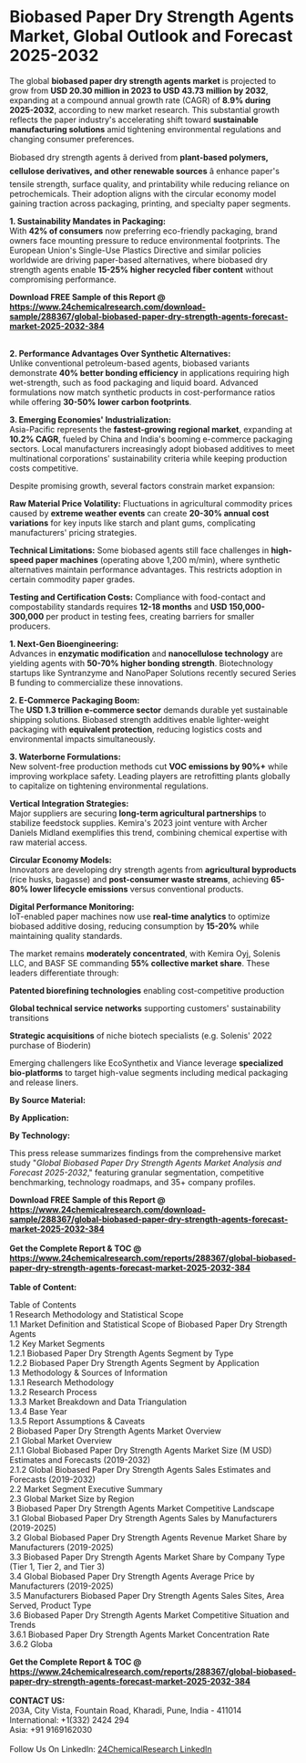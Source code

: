 <h1>Biobased Paper Dry Strength Agents Market, Global Outlook and Forecast 2025-2032</h1><p>The global <strong>biobased paper dry strength agents market</strong> is projected to grow from <strong>USD 20.30 million in 2023 to USD 43.73 million by 2032</strong>, expanding at a compound annual growth rate (CAGR) of <strong>8.9% during 2025-2032</strong>, according to new market research. This substantial growth reflects the paper industry's accelerating shift toward <strong>sustainable manufacturing solutions</strong> amid tightening environmental regulations and changing consumer preferences.</p><p>Biobased dry strength agents â derived from <strong>plant-based polymers, cellulose derivatives, and other renewable sources</strong> â enhance paper's tensile strength, surface quality, and printability while reducing reliance on petrochemicals. Their adoption aligns with the circular economy model gaining traction across packaging, printing, and specialty paper segments.</p><p><strong>1. Sustainability Mandates in Packaging:</strong><br>
With <strong>42% of consumers</strong> now preferring eco-friendly packaging, brand owners face mounting pressure to reduce environmental footprints. The European Union's Single-Use Plastics Directive and similar policies worldwide are driving paper-based alternatives, where biobased dry strength agents enable <strong>15-25% higher recycled fiber content</strong> without compromising performance.</p><div><b>Download FREE Sample of this Report @ 
            <a href="https://www.24chemicalresearch.com/download-sample/288367/global-biobased-paper-dry-strength-agents-forecast-market-2025-2032-384">
            https://www.24chemicalresearch.com/download-sample/288367/global-biobased-paper-dry-strength-agents-forecast-market-2025-2032-384</a></b></div><br><p><strong>2. Performance Advantages Over Synthetic Alternatives:</strong><br>
Unlike conventional petroleum-based agents, biobased variants demonstrate <strong>40% better bonding efficiency</strong> in applications requiring high wet-strength, such as food packaging and liquid board. Advanced formulations now match synthetic products in cost-performance ratios while offering <strong>30-50% lower carbon footprints</strong>. </p><p><strong>3. Emerging Economies' Industrialization:</strong><br>
Asia-Pacific represents the <strong>fastest-growing regional market</strong>, expanding at <strong>10.2% CAGR</strong>, fueled by China and India's booming e-commerce packaging sectors. Local manufacturers increasingly adopt biobased additives to meet multinational corporations' sustainability criteria while keeping production costs competitive.</p><p>Despite promising growth, several factors constrain market expansion:</p><p><strong>Raw Material Price Volatility:</strong> Fluctuations in agricultural commodity prices caused by <strong>extreme weather events</strong> can create <strong>20-30% annual cost variations</strong> for key inputs like starch and plant gums, complicating manufacturers' pricing strategies.</p><p><strong>Technical Limitations:</strong> Some biobased agents still face challenges in <strong>high-speed paper machines</strong> (operating above 1,200 m/min), where synthetic alternatives maintain performance advantages. This restricts adoption in certain commodity paper grades.</p><p><strong>Testing and Certification Costs:</strong> Compliance with food-contact and compostability standards requires <strong>12-18 months</strong> and <strong>USD 150,000-300,000</strong> per product in testing fees, creating barriers for smaller producers.</p><p><strong>1. Next-Gen Bioengineering:</strong><br>
Advances in <strong>enzymatic modification</strong> and <strong>nanocellulose technology</strong> are yielding agents with <strong>50-70% higher bonding strength</strong>. Biotechnology startups like Syntranzyme and NanoPaper Solutions recently secured Series B funding to commercialize these innovations.</p><p><strong>2. E-Commerce Packaging Boom:</strong><br>
The <strong>USD 1.3 trillion e-commerce sector</strong> demands durable yet sustainable shipping solutions. Biobased strength additives enable lighter-weight packaging with <strong>equivalent protection</strong>, reducing logistics costs and environmental impacts simultaneously.</p><p><strong>3. Waterborne Formulations:</strong><br>
New solvent-free production methods cut <strong>VOC emissions by 90%+</strong> while improving workplace safety. Leading players are retrofitting plants globally to capitalize on tightening environmental regulations.</p><p><strong>Vertical Integration Strategies:</strong><br>
	Major suppliers are securing <strong>long-term agricultural partnerships</strong> to stabilize feedstock supplies. Kemira's 2023 joint venture with Archer Daniels Midland exemplifies this trend, combining chemical expertise with raw material access.</p><p><strong>Circular Economy Models:</strong><br>
	Innovators are developing dry strength agents from <strong>agricultural byproducts</strong> (rice husks, bagasse) and <strong>post-consumer waste streams</strong>, achieving <strong>65-80% lower lifecycle emissions</strong> versus conventional products.</p><p>
	</p><p><strong>Digital Performance Monitoring:</strong><br>
	IoT-enabled paper machines now use <strong>real-time analytics</strong> to optimize biobased additive dosing, reducing consumption by <strong>15-20%</strong> while maintaining quality standards.</p><p>The market remains <strong>moderately concentrated</strong>, with Kemira Oyj, Solenis LLC, and BASF SE commanding <strong>55% collective market share</strong>. These leaders differentiate through:</p><p><strong>Patented biorefining technologies</strong> enabling cost-competitive production</p><p><strong>Global technical service networks</strong> supporting customers' sustainability transitions</p><p><strong>Strategic acquisitions</strong> of niche biotech specialists (e.g. Solenis' 2022 purchase of Bioderin)</p><p>Emerging challengers like EcoSynthetix and Viance leverage <strong>specialized bio-platforms</strong> to target high-value segments including medical packaging and release liners.</p><p><strong>By Source Material:</strong></p><p><strong>By Application:</strong></p><p><strong>By Technology:</strong></p><p>This press release summarizes findings from the comprehensive market study "<em>Global Biobased Paper Dry Strength Agents Market Analysis and Forecast 2025-2032</em>," featuring granular segmentation, competitive benchmarking, technology roadmaps, and 35+ company profiles.</p><div><b>Download FREE Sample of this Report @ 
            <a href="https://www.24chemicalresearch.com/download-sample/288367/global-biobased-paper-dry-strength-agents-forecast-market-2025-2032-384">
            https://www.24chemicalresearch.com/download-sample/288367/global-biobased-paper-dry-strength-agents-forecast-market-2025-2032-384</a></b></div><br><div><b>Get the Complete Report & TOC @ 
            <a href="https://www.24chemicalresearch.com/reports/288367/global-biobased-paper-dry-strength-agents-forecast-market-2025-2032-384">
            https://www.24chemicalresearch.com/reports/288367/global-biobased-paper-dry-strength-agents-forecast-market-2025-2032-384</a></b></div><br>
            <b>Table of Content:</b><p>Table of Contents<br />
1 Research Methodology and Statistical Scope<br />
1.1 Market Definition and Statistical Scope of Biobased Paper Dry Strength Agents<br />
1.2 Key Market Segments<br />
1.2.1 Biobased Paper Dry Strength Agents Segment by Type<br />
1.2.2 Biobased Paper Dry Strength Agents Segment by Application<br />
1.3 Methodology & Sources of Information<br />
1.3.1 Research Methodology<br />
1.3.2 Research Process<br />
1.3.3 Market Breakdown and Data Triangulation<br />
1.3.4 Base Year<br />
1.3.5 Report Assumptions & Caveats<br />
2 Biobased Paper Dry Strength Agents Market Overview<br />
2.1 Global Market Overview<br />
2.1.1 Global Biobased Paper Dry Strength Agents Market Size (M USD) Estimates and Forecasts (2019-2032)<br />
2.1.2 Global Biobased Paper Dry Strength Agents Sales Estimates and Forecasts (2019-2032)<br />
2.2 Market Segment Executive Summary<br />
2.3 Global Market Size by Region<br />
3 Biobased Paper Dry Strength Agents Market Competitive Landscape<br />
3.1 Global Biobased Paper Dry Strength Agents Sales by Manufacturers (2019-2025)<br />
3.2 Global Biobased Paper Dry Strength Agents Revenue Market Share by Manufacturers (2019-2025)<br />
3.3 Biobased Paper Dry Strength Agents Market Share by Company Type (Tier 1, Tier 2, and Tier 3)<br />
3.4 Global Biobased Paper Dry Strength Agents Average Price by Manufacturers (2019-2025)<br />
3.5 Manufacturers Biobased Paper Dry Strength Agents Sales Sites, Area Served, Product Type<br />
3.6 Biobased Paper Dry Strength Agents Market Competitive Situation and Trends<br />
3.6.1 Biobased Paper Dry Strength Agents Market Concentration Rate<br />
3.6.2 Globa</p><div><b>Get the Complete Report & TOC @ 
            <a href="https://www.24chemicalresearch.com/reports/288367/global-biobased-paper-dry-strength-agents-forecast-market-2025-2032-384">
            https://www.24chemicalresearch.com/reports/288367/global-biobased-paper-dry-strength-agents-forecast-market-2025-2032-384</a></b></div><br><b>CONTACT US:</b><br>
            203A, City Vista, Fountain Road, Kharadi, Pune, India - 411014<br>
            International: +1(332) 2424 294<br>
            Asia: +91 9169162030 <br><br>
            Follow Us On LinkedIn: <a href="https://www.linkedin.com/company/24chemicalresearch/">24ChemicalResearch LinkedIn</a>